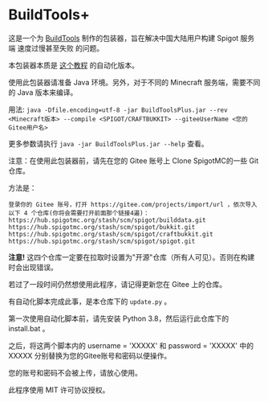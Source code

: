 # BuildTools+

这是一个为 [BuildTools](https://www.spigotmc.org/wiki/buildtools/) 制作的包装器，旨在解决中国大陆用户构建 Spigot 服务端 速度过慢甚至失败 的问题。

本包装器本质是 [这个教程](https://www.mcbbs.net/thread-1285303-1-1.html) 的自动化版本。

使用此包装器请准备 Java 环境。另外，对于不同的 Minecraft 服务端，需要不同的 Java 版本来编译。

用法: `java -Dfile.encoding=utf-8 -jar BuildToolsPlus.jar --rev <Minecraft版本> --compile <SPIGOT/CRAFTBUKKIT> --giteeUserName <您的Gitee用户名>`

更多参数请执行 `java -jar BuildToolsPlus.jar --help` 查看。

注意：在使用此包装器前，请先在您的 Gitee 账号上 Clone SpigotMC的一些 Git 仓库。

方法是：

	登录你的 Gitee 账号，打开 https://gitee.com/projects/import/url ，依次导入以下 4 个仓库(你将会需要打开前面那个链接4遍)：
	https://hub.spigotmc.org/stash/scm/spigot/builddata.git
	https://hub.spigotmc.org/stash/scm/spigot/bukkit.git
	https://hub.spigotmc.org/stash/scm/spigot/craftbukkit.git
	https://hub.spigotmc.org/stash/scm/spigot/spigot.git

**注意!** 这四个仓库一定要在拉取时设置为"开源"仓库（所有人可见）。否则在构建时会出现错误。

若过了一段时间仍然想使用此程序，请记得更新您在 Gitee 上的仓库。

有自动化脚本完成此事，是本仓库下的 `update.py` 。

第一次使用自动化脚本前，请先安装 Python 3.8，然后运行此仓库下的 install.bat 。

之后，将这两个脚本内的 username = 'XXXXX' 和 password = 'XXXXX' 中的 XXXXX 分别替换为您的Gitee账号和密码以便操作。

您的账号和密码不会被上传，请放心使用。

此程序使用 MIT 许可协议授权。
